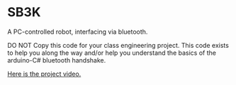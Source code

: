 # SB3K
A PC-controlled robot, interfacing via bluetooth.


DO NOT Copy this code for your class engineering project. This code exists to help you along the way and/or help you understand the basics of the arduino-C# bluetooth handshake.

<a href="https://www.youtube.com/watch?v=JB0A7SGVYdk">Here is the project video.</a>
